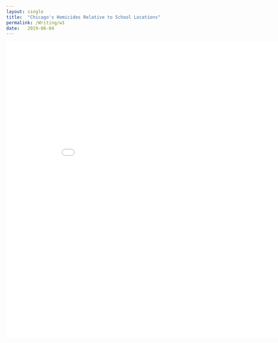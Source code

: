 ```yaml
---
layout: single
title:  "Chicago's Homicides Relative to School Locations"
permalink: /Writing/w1
date:   2019-06-04
---
```


<iframe width="900" height="800" frameborder="0" scrolling="yes" src="//plot.ly/~connorlockman/20.embed"></iframe>

